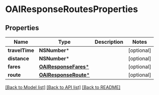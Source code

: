 # OAIResponseRoutesProperties

## Properties
Name | Type | Description | Notes
------------ | ------------- | ------------- | -------------
**travelTime** | **NSNumber*** |  | [optional] 
**distance** | **NSNumber*** |  | [optional] 
**fares** | [**OAIResponseFares***](OAIResponseFares.md) |  | [optional] 
**route** | [**OAIResponseRoute***](OAIResponseRoute.md) |  | [optional] 

[[Back to Model list]](../README.md#documentation-for-models) [[Back to API list]](../README.md#documentation-for-api-endpoints) [[Back to README]](../README.md)


